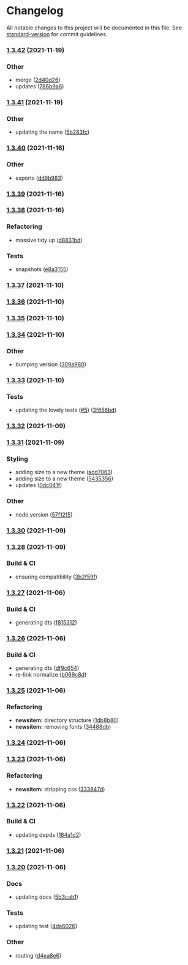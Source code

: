 # Changelog

All notable changes to this project will be documented in this file. See [standard-version](https://github.com/conventional-changelog/standard-version) for commit guidelines.

### [1.3.42](https://github.com/matthill8286/atomic-ui/compare/v1.3.41...v1.3.42) (2021-11-19)


### Other

* merge ([2d40d26](https://github.com/matthill8286/atomic-ui/commit/2d40d265dfdc277dd41fa82f7f9caf371baef0b1))
* updates ([786b9a6](https://github.com/matthill8286/atomic-ui/commit/786b9a63d259ec7d7e3c27c3ff00ebf918722253))

### [1.3.41](https://github.com/matthill8286/atomic-ui/compare/v1.3.40...v1.3.41) (2021-11-19)


### Other

* updating the name ([5b283fc](https://github.com/matthill8286/atomic-ui/commit/5b283fcbaf0b57c23298bbded753d57b3bb873b8))

### [1.3.40](https://github.com/matthill8286/atomic-ui/compare/v1.3.39...v1.3.40) (2021-11-16)


### Other

* exports ([dd9b983](https://github.com/matthill8286/atomic-ui/commit/dd9b983fcfb9df707ff9e61b779df5b7c7c2cad8))

### [1.3.39](https://github.com/matthill8286/atomic-ui/compare/v1.3.38...v1.3.39) (2021-11-16)

### [1.3.38](https://github.com/matthill8286/atomic-ui/compare/v1.3.37...v1.3.38) (2021-11-16)


### Refactoring

* massive tidy up ([d8831bd](https://github.com/matthill8286/atomic-ui/commit/d8831bda99a95e204b19d3ddd13c7d0104efbd38))


### Tests

* snapshots ([e8a3155](https://github.com/matthill8286/atomic-ui/commit/e8a3155e9595071862c7f873fa6a5c20b9d86b39))

### [1.3.37](https://github.com/matthill8286/atomic-ui/compare/v1.3.36...v1.3.37) (2021-11-10)

### [1.3.36](https://github.com/matthill8286/atomic-ui/compare/v1.3.35...v1.3.36) (2021-11-10)

### [1.3.35](https://github.com/matthill8286/atomic-ui/compare/v1.3.34...v1.3.35) (2021-11-10)

### [1.3.34](https://github.com/matthill8286/atomic-ui/compare/v1.3.33...v1.3.34) (2021-11-10)


### Other

* bumping version ([309a980](https://github.com/matthill8286/atomic-ui/commit/309a980401c6df080c92238e40ed91fdd288ad1f))

### [1.3.33](https://github.com/matthill8286/atomic-ui/compare/v1.3.32...v1.3.33) (2021-11-10)


### Tests

* updating the lovely tests ([#5](https://github.com/matthill8286/atomic-ui/issues/5)) ([3f656bd](https://github.com/matthill8286/atomic-ui/commit/3f656bd07b920d37ac9287c1b6817a9430e6e472))

### [1.3.32](https://github.com/matthill8286/atomic-ui/compare/v1.3.31...v1.3.32) (2021-11-09)

### [1.3.31](https://github.com/matthill8286/atomic-ui/compare/v1.3.30...v1.3.31) (2021-11-09)


### Styling

* adding size to a new theme ([acd7063](https://github.com/matthill8286/atomic-ui/commit/acd7063ca0ff9e8e4cd04ca1a006988265e4719b))
* adding size to a new theme ([5435356](https://github.com/matthill8286/atomic-ui/commit/5435356885a565421cdc2dcf8e2611f975765919))
* updates ([0dc041f](https://github.com/matthill8286/atomic-ui/commit/0dc041f685cce002ff25c70848fd9e9f39ba3163))


### Other

* node version ([57f12f5](https://github.com/matthill8286/atomic-ui/commit/57f12f55dc1ff73b08634a95e476ad6d143eb227))

### [1.3.30](https://github.com/matthill8286/atomic-ui/compare/v1.3.29...v1.3.30) (2021-11-09)

### [1.3.28](https://github.com/matthill8286/atomic-ui/compare/v1.3.27...v1.3.28) (2021-11-09)


### Build & CI

* ensuring compatibility ([3b2f59f](https://github.com/matthill8286/atomic-ui/commit/3b2f59f214a0d562eb4e6d583c0ac7178deef290))

### [1.3.27](https://github.com/matthill8286/atomic-ui/compare/v1.3.26...v1.3.27) (2021-11-06)


### Build & CI

* generating dts ([f815312](https://github.com/matthill8286/atomic-ui/commit/f81531237957fdcd91f5fe5b87a35e1c1e67b189))

### [1.3.26](https://github.com/matthill8286/atomic-ui/compare/v1.3.25...v1.3.26) (2021-11-06)


### Build & CI

* generating dts ([df9c654](https://github.com/matthill8286/atomic-ui/commit/df9c6540a5c94245f9b6b55ef9b66b756f50bfd1))
* re-link normalize ([b069c8d](https://github.com/matthill8286/atomic-ui/commit/b069c8d3c4a9813c4b5e4ae2908f9e7afb1ed499))

### [1.3.25](https://github.com/matthill8286/atomic-ui/compare/v1.3.24...v1.3.25) (2021-11-06)


### Refactoring

* **newsitem:** directory structure ([1db8b80](https://github.com/matthill8286/atomic-ui/commit/1db8b802b642f67c8307c6b2a9b67cd4a83376f3))
* **newsitem:** removing fonts ([34488db](https://github.com/matthill8286/atomic-ui/commit/34488dba55b19ef4b7321c8a9f24e425de424c58))

### [1.3.24](https://github.com/matthill8286/atomic-ui/compare/v1.3.23...v1.3.24) (2021-11-06)

### [1.3.23](https://github.com/matthill8286/atomic-ui/compare/v1.3.22...v1.3.23) (2021-11-06)


### Refactoring

* **newsitem:** stripping css ([333847d](https://github.com/matthill8286/atomic-ui/commit/333847d616603a9bc0b8dc7ff82453c9906dfa5e))

### [1.3.22](https://github.com/matthill8286/atomic-ui/compare/v1.3.21...v1.3.22) (2021-11-06)


### Build & CI

* updating depds ([184a1d2](https://github.com/matthill8286/atomic-ui/commit/184a1d2b5de4dcbbc3036a26eee4598ab266843c))

### [1.3.21](https://github.com/matthill8286/atomic-ui/compare/v1.3.20...v1.3.21) (2021-11-06)

### [1.3.20](https://github.com/matthill8286/saiyan-component-library/compare/v1.3.19...v1.3.20) (2021-11-06)


### Docs

* updating docs ([5b3cab1](https://github.com/matthill8286/saiyan-component-library/commit/5b3cab1f2140d7f0fba6dc8f344d25631da81b41))


### Tests

* updating test ([4da6026](https://github.com/matthill8286/saiyan-component-library/commit/4da60267a9dd4d8aa474f3921078bbf12e337b72))


### Other

* routing ([d4ea8e6](https://github.com/matthill8286/saiyan-component-library/commit/d4ea8e6840fd6764bbeea6144d7abccced3e67f7))
